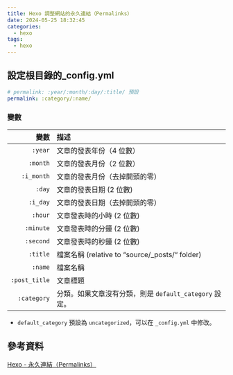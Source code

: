 ```yaml
---
title: Hexo 調整網站的永久連結（Permalinks）
date: 2024-05-25 18:32:45
categories:
  - hexo
tags:
  - hexo
---
```


## 設定根目錄的_config.yml

```yml
# permalink: :year/:month/:day/:title/ 預設
permalink: :category/:name/
```

### 變數

|            變數 | 描述                                          |
|--------------:|:--------------------------------------------|
|       `:year` | 	文章的發表年份（4 位數）                              |
|      `:month` | 文章的發表月份（2 位數）                               |
|    `:i_month` | 	文章的發表月份（去掉開頭的零）                            |
|       `:day`	 | 文章的發表日期 (2 位數)                              |
|     `:i_day`	 | 文章的發表日期（去掉開頭的零）                             |
|      `:hour`	 | 文章發表時的小時 (2 位數)                             |
|     `:minute` | 	文章發表時的分鐘 (2 位數)                            |
|     `:second` | 	文章發表時的秒鐘 (2 位數)                            |
|      `:title` | 	檔案名稱 (relative to “source/_posts/“ folder) |
|       `:name` | 	檔案名稱                                       |
| `:post_title` | 	文章標題                                       |
|  `:category`	 | 分類。如果文章沒有分類，則是 `default_category` 設定。       |

* `default_category` 預設為 `uncategorized`，可以在 `_config.yml` 中修改。

## 參考資料

[Hexo - 永久連結（Permalinks）](https://hexo.io/zh-tw/docs/permalinks.html)